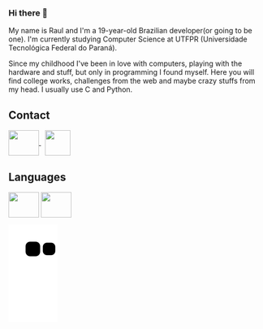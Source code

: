 ### Hi there 👋

My name is Raul and I'm a 19-year-old Brazilian developer(or going to be one). I'm currently studying Computer Science at UTFPR (Universidade Tecnológica Federal do Paraná).

Since my childhood I've been in love with computers, playing with the hardware and stuff, but only in programming I found myself. Here you will find college works, challenges from the web and maybe crazy stuffs from my head. I usually use C and Python.

## Contact
<a href="https://www.linkedin.com/in/raul-souza-silva-0634b3231/">
  
  <img src="https://cdn.jsdelivr.net/gh/devicons/devicon/icons/linkedin/linkedin-original.svg" align="center" height="50" width="60">
  
</a>
&nbsp;
<a href="https://discordapp.com/users/246318073815105547">
  
  <img src="https://img.icons8.com/color/344/discord--v2.png" align="center" height="50" width="50">
  
</a>

## Languages

<div>
  <img src="https://cdn.jsdelivr.net/gh/devicons/devicon/icons/c/c-original.svg" align="center" height="50" width="60">
  
  <img src="https://cdn.jsdelivr.net/gh/devicons/devicon/icons/python/python-original.svg" align="center" height="50" width="60">
</div>

![snake gif](https://github.com/lilrau/lilrau/blob/output/github-contribution-grid-snake.svg)
